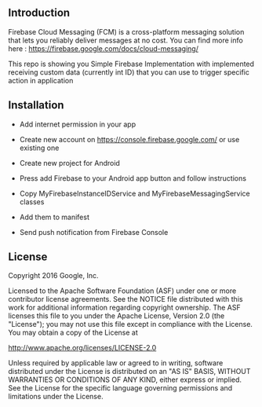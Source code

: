 
## Introduction
Firebase Cloud Messaging (FCM) is a cross-platform messaging solution that lets you reliably deliver messages at no cost. You can find more info here : https://firebase.google.com/docs/cloud-messaging/


This repo is showing you Simple Firebase Implementation with implemented receiving custom data (currently int ID) that you can use to trigger specific action in application

## Installation
- Add internet permission in your app
    <uses-permission android:name="android.permission.ACCESS_NETWORK_STATE" />

- Create new account on https://console.firebase.google.com/ or use existing one
- Create new project for Android
- Press add Firebase to your Android app button and follow instructions
- Copy MyFirebaseInstanceIDService and MyFirebaseMessagingService classes
- Add them to manifest  
- Send push notification from Firebase Console

## License

Copyright 2016 Google, Inc.

Licensed to the Apache Software Foundation (ASF) under one or more contributor license agreements. See the NOTICE file distributed with this work for additional information regarding copyright ownership. The ASF licenses this file to you under the Apache License, Version 2.0 (the "License"); you may not use this file except in compliance with the License. You may obtain a copy of the License at

http://www.apache.org/licenses/LICENSE-2.0

Unless required by applicable law or agreed to in writing, software distributed under the License is distributed on an "AS IS" BASIS, WITHOUT WARRANTIES OR CONDITIONS OF ANY KIND, either express or implied. See the License for the specific language governing permissions and limitations under the License.
